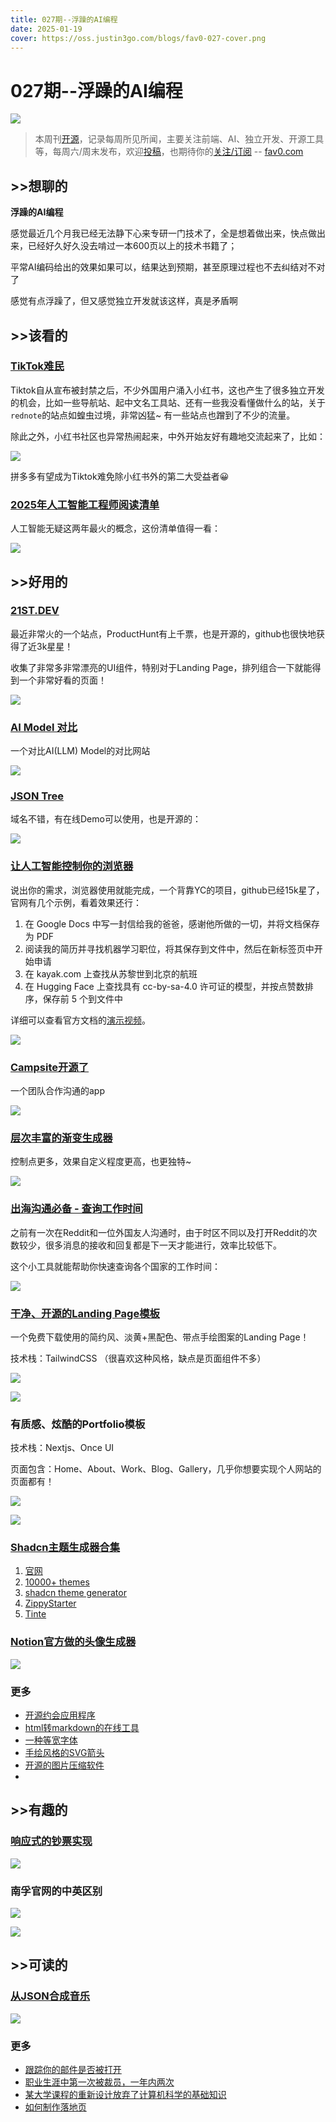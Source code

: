 ```yaml
---
title: 027期--浮躁的AI编程
date: 2025-01-19
cover: https://oss.justin3go.com/blogs/fav0-027-cover.png
---
```

# 027期--浮躁的AI编程

![](https://oss.justin3go.com/blogs/fav0-027-cover.png)

> 本周刊[开源](https://github.com/Justin3go/FAV0)，记录每周所见所闻，主要关注前端、AI、独立开发、开源工具等，每周六/周末发布，欢迎[投稿](https://github.com/Justin3go/FAV0/issues)，也期待你的[关注/订阅](https://fav0.com/feed.xml) -- [fav0.com](https://fav0.com/)
## \>\>想聊的

**浮躁的AI编程**

感觉最近几个月我已经无法静下心来专研一门技术了，全是想着做出来，快点做出来，已经好久好久没去啃过一本600页以上的技术书籍了； 

平常AI编码给出的效果如果可以，结果达到预期，甚至原理过程也不去纠结对不对了

感觉有点浮躁了，但又感觉独立开发就该这样，真是矛盾啊

## \>\>该看的

### [TikTok难民](https://www.reuters.com/technology/tiktok-preparing-us-shut-off-sunday-information-reports-2025-01-15/)

Tiktok自从宣布被封禁之后，不少外国用户涌入小红书，这也产生了很多独立开发的机会，比如一些导航站、起中文名工具站、还有一些我没看懂做什么的站，关于`rednote`的站点如蝗虫过境，非常凶猛~ 有一些站点也蹭到了不少的流量。

除此之外，小红书社区也异常热闹起来，中外开始友好有趣地交流起来了，比如：

![](https://oss.justin3go.com/blogs/Pasted%20image%2020250119190138.png)

拼多多有望成为Tiktok难免除小红书外的第二大受益者😀
### [2025年人工智能工程师阅读清单](https://www.latent.space/p/2025-papers)

人工智能无疑这两年最火的概念，这份清单值得一看：

![](https://oss.justin3go.com/blogs/Pasted%20image%2020250119191520.png)

## \>\>好用的

### [21ST.DEV](https://21st.dev/)

最近非常火的一个站点，ProductHunt有上千票，也是开源的，github也很快地获得了近3k星星！

收集了非常多非常漂亮的UI组件，特别对于Landing Page，排列组合一下就能得到一个非常好看的页面！

![](https://oss.justin3go.com/blogs/Pasted%20image%2020250119191759.png)

### [AI Model 对比](https://countless.dev/)

一个对比AI(LLM) Model的对比网站

![](https://oss.justin3go.com/blogs/Pasted%20image%2020250119195709.png)

### [JSON Tree](https://github.com/xzitlou/jsontr.ee)

域名不错，有在线Demo可以使用，也是开源的：

![](https://oss.justin3go.com/blogs/Pasted%20image%2020250119200847.png)

### [让人工智能控制你的浏览器](https://browser-use.com/)

说出你的需求，浏览器使用就能完成，一个背靠YC的项目，github已经15k星了，官网有几个示例，看着效果还行：

1. 在 Google Docs 中写一封信给我的爸爸，感谢他所做的一切，并将文档保存为 PDF
2. 阅读我的简历并寻找机器学习职位，将其保存到文件中，然后在新标签页中开始申请
3. 在 kayak.com 上查找从苏黎世到北京的航班
4. 在 Hugging Face 上查找具有 cc-by-sa-4.0 许可证的模型，并按点赞数排序，保存前 5 个到文件中

详细可以查看官方文档的[演示视频](https://docs.browser-use.com/introduction)。


![](https://oss.justin3go.com/blogs/Pasted%20image%2020250119201315.png)
### [Campsite开源了](https://github.com/campsite/campsite)

一个团队合作沟通的app

![](https://oss.justin3go.com/blogs/Pasted%20image%2020250119201837.png)

### [层次丰富的渐变生成器](https://photogradient.com/)

控制点更多，效果自定义程度更高，也更独特~

![](https://oss.justin3go.com/blogs/Pasted%20image%2020250119202522.png)

### [出海沟通必备 - 查询工作时间](https://whenthey.work/)

之前有一次在Reddit和一位外国友人沟通时，由于时区不同以及打开Reddit的次数较少，很多消息的接收和回复都是下一天才能进行，效率比较低下。

这个小工具就能帮助你快速查询各个国家的工作时间：

![](https://oss.justin3go.com/blogs/Pasted%20image%2020250119203522.png)
### [干净、开源的Landing Page模板](https://template0.com/item/startup-template)

一个免费下载使用的简约风、淡黄+黑配色、带点手绘图案的Landing Page！ 

技术栈：TailwindCSS （很喜欢这种风格，缺点是页面组件不多）


![](https://oss.justin3go.com/blogs/Ggwk9GRb0AA_CVN.jpg)

![](https://oss.justin3go.com/blogs/Ggwk9GRbIAAGMaU.jpg)

### 有质感、炫酷的Portfolio模板

技术栈：Nextjs、Once UI

页面包含：Home、About、Work、Blog、Gallery，几乎你想要实现个人网站的页面都有！

![](https://oss.justin3go.com/blogs/GhYLbNuaUAADlhX.jpg)

![](https://oss.justin3go.com/blogs/GhYLbtzaoAAmoRV.jpg)

### [Shadcn主题生成器合集](https://x.com/blankwebdev/status/1879791223487279399)

1. [官网](https://ui.shadcn.com/themes)
2. [10000+ themes](https://ui.jln.dev/)
3. [shadcn theme generator](https://gradient.page/tools/shadcn-ui-theme-generator)
4. [ZippyStarter](https://zippystarter.com/tools/shadcn-ui-theme-generator)
5. [Tinte](https://tinte.railly.dev/shadcn)

### [Notion官方做的头像生成器](https://faces.notion.com/?face=s5e26y0b37n43m25h220a0)

![](https://oss.justin3go.com/blogs/Pasted%20image%2020250119215409.png)

### 更多

- [开源约会应用程序](https://github.com/duolicious)
- [html转markdown的在线工具](https://www.htmltomarkdown.io/)
- [一种等宽字体](https://dtinth.github.io/comic-mono-font/)
- [手绘风格的SVG箭头](https://handyarrows.com/)
- [开源的图片压缩软件](https://github.com/kyleduo/TinyPNG4Mac)
- 
## \>\>有趣的

### [响应式的钞票实现](https://anatolyzenkov.com/resizabill)

![](https://oss.justin3go.com/blogs/justin3go_2025-01-19_19-49-51.gif)

### 南孚官网的中英区别

![](https://oss.justin3go.com/blogs/Pasted%20image%2020250119215518.png)

![](https://oss.justin3go.com/blogs/Pasted%20image%2020250119215542.png)
## \>\>可读的  

### [从JSON合成音乐](https://phoboslab.org/log/2025/01/synth)

![](https://oss.justin3go.com/blogs/Pasted%20image%2020250119194648.png)

### 更多

- [跟踪你的邮件是否被打开](https://www.reddit.com/r/webdev/comments/1hu7ycr/is_this_how_they_can_track_if_you_open_an_email/)
- [职业生涯中第一次被裁员，一年内两次](https://dillonshook.com/laid-off/)
- [某大学课程的重新设计放弃了计算机科学的基础知识](https://huntnewsnu.com/82511/editorial/op-eds/op-ed-northeasterns-redesign-of-the-khoury-curriculum-abandons-the-fundamentals-of-computer-science/)
- [如何制作落地页](https://www.bmms.me/blog/landing-page#%E4%BB%80%E4%B9%88%E6%98%AF%E8%90%BD%E5%9C%B0%E9%A1%B5)
